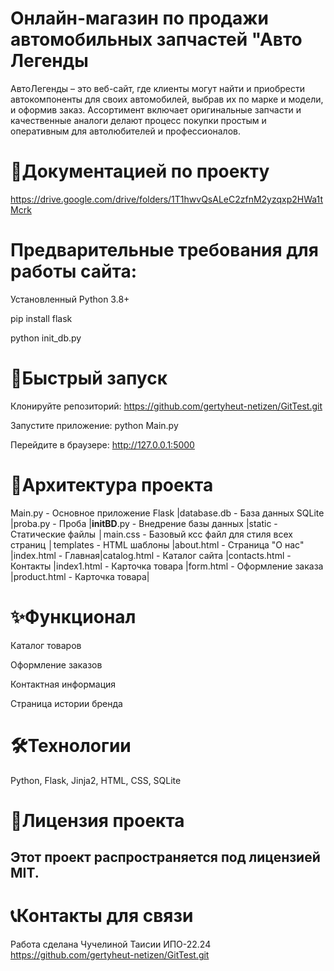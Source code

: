 # Онлайн-магазин по продажи автомобильных запчастей "Авто Легенды
АвтоЛегенды – это веб-сайт, где клиенты могут найти и приобрести автокомпоненты для своих автомобилей, выбрав их по марке и модели, и оформив заказ. Ассортимент включает оригинальные запчасти и качественные аналоги делают процесс покупки простым и оперативным для автолюбителей и профессионалов. 

# 📖Документацией по проекту
https://drive.google.com/drive/folders/1T1hwvQsALeC2zfnM2yzqxp2HWa1tMcrk

# Предварительные требования для работы сайта:
Установленный Python 3.8+

pip install flask 

python init_db.py

# 🚀Быстрый запуск
Клонируйте репозиторий: https://github.com/gertyheut-netizen/GitTest.git

Запустите приложение:
python  Main.py

Перейдите в браузере:
http://127.0.0.1:5000

# 📁Архитектура проекта
Main.py - Основное приложение Flask |database.db - База данных SQLite |proba.py - Проба |__initBD__.py - Внедрение базы данных |static - Статические файлы │main.css - Базовый ксс файл для стиля всех страниц │templates - HTML шаблоны |about.html - Страница "О нас" |index.html - Главная|catalog.html - Каталог сайта |contacts.html  - Контакты |index1.html - Карточка товара |form.html - Оформление заказа |product.html - Карточка товара|

# ✨Функционал

Каталог товаров

Оформление заказов

Контактная информация

Страница истории бренда

# 🛠Технологии
Python,
Flask, 
Jinja2, 
HTML,
CSS,
SQLite

# 📜Лицензия проекта

## Этот проект распространяется под лицензией MIT.

# 📞Контакты для связи

Работа сделана Чучелиной Таисии ИПО-22.24
https://github.com/gertyheut-netizen/GitTest.git





